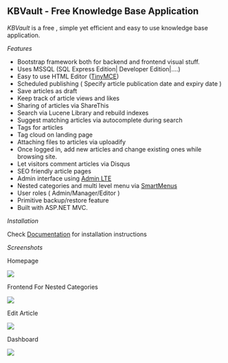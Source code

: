 ## KBVault - Free Knowledge Base Application 

*KBVault* is a free , simple yet efficient and easy to use knowledge base application. 

*Features*

* Bootstrap framework both for backend and frontend visual stuff.
* Uses MSSQL (SQL Express Edition| Developer Edition|....)
* Easy to use HTML Editor ([TinyMCE](https://www.tiny.cloud/))
* Scheduled publishing ( Specify article publication date and expiry date )
* Save articles as draft
* Keep track of article views and likes
* Sharing of articles via ShareThis
* Search via Lucene Library and rebuild indexes
* Suggest matching articles via autocomplete during search
* Tags for articles
* Tag cloud on landing page
* Attaching files to articles via uploadify
* Once logged in, add new articles and change existing ones while browsing site.
* Let visitors comment articles via Disqus
* SEO friendly article pages
* Admin interface using [Admin LTE](http://almsaeedstudio.com/AdminLTE)
* Nested categories and multi level menu via [SmartMenus](https://github.com/vadikom/smartmenus)
* User roles ( Admin/Manager/Editor )
* Primitive backup/restore feature 
* Built with ASP.NET MVC.

*Installation*

Check [Documentation](https://github.com/burki169/kbvault/wiki) for installation instructions

*Screenshots*

Homepage

 ![](https://archive.codeplex.com/projects/kbvault/1a5666af-d5ab-461d-be82-d6e5435221e7)

Frontend For Nested Categories

 ![](https://archive.codeplex.com/projects/kbvault/f4fa47d6-2c7f-4d20-921c-42f41713a0a7)

Edit Article

 ![](https://archive.codeplex.com/projects/kbvault/9c30dd7b-c9e0-4f85-99bb-92583b3c74b0)

Dashboard

 ![](https://archive.codeplex.com/projects/kbvault/1e6787c1-9b30-4671-a93a-c765535cff76)
